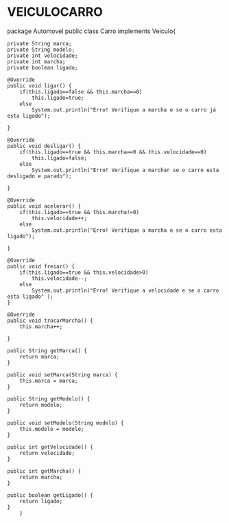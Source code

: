 # VEICULOCARRO
package Automovel
public class Carro implements Veiculo{

	private String marca;
	private String modelo;
	private int velocidade;
	private int marcha;
	private boolean ligado; 
	
	@Override
	public void ligar() {
		if(this.ligado==false && this.marcha==0)
			this.ligado=true;
		else
			System.out.println("Erro! Verifique a marcha e se o carro já esta ligado");
		
	}

	@Override
	public void desligar() {
		if(this.ligado==true && this.marcha==0 && this.velocidade==0)
			this.ligado=false;
		else
			System.out.println("Erro! Verifique a marchar se o carro esta desligado e parado");
		
	}

	@Override
	public void acelerar() {
		if(this.ligado==true && this.marcha!=0)
			this.velocidade++;
		else
			System.out.println("Erro! Verifique a marcha e se o carro esta ligado");
			
	}

	@Override
	public void freiar() {
		if(this.ligado==true && this.velocidade>0)
			this.velocidade--;
		else
			System.out.println("Erro! Verifique a velocidade e se o carro esta ligado" );
	}

	@Override
	public void trocarMarcha() {
		this.marcha++;
		
	}

	public String getMarca() {
		return marca;
	}

	public void setMarca(String marca) {
		this.marca = marca;
	}

	public String getModelo() {
		return modelo;
	}

	public void setModelo(String modelo) {
		this.modelo = modelo;
	}

	public int getVelocidade() {
		return velocidade;
	}

	public int getMarcha() {
		return marcha;
	}

	public boolean getLigado() {
		return ligado;
	}
		} 
	
